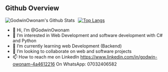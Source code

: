 ## Github Overview

<img align="left" alt="GodwinOwonam's Github Stats" src="https://github-readme-stats.vercel.app/api?username=GodwinOwonam&show_icons=true" />    &nbsp;
[![Top Langs](https://github-readme-stats.vercel.app/api/top-langs/?username=GodwinOwonam)](https://github.com/anuraghazra/github-readme-stats)

- 👋 Hi, I’m @GodwinOwonam
- 👀 I’m interested in Web Development and software development with C# and Python
- 🌱 I’m currently learning web Development (Backend)
- 💞️ I’m looking to collaborate on web and software projects
- 📫 How to reach me on LinkedIn https://www.linkedin.com/in/godwin-owonam-4a4612216
On WhatsApp: 07032406582

<!---
GodwinOwonam/GodwinOwonam is a ✨ special ✨ repository because its `README.md` (this file) appears on your GitHub profile.
-->
